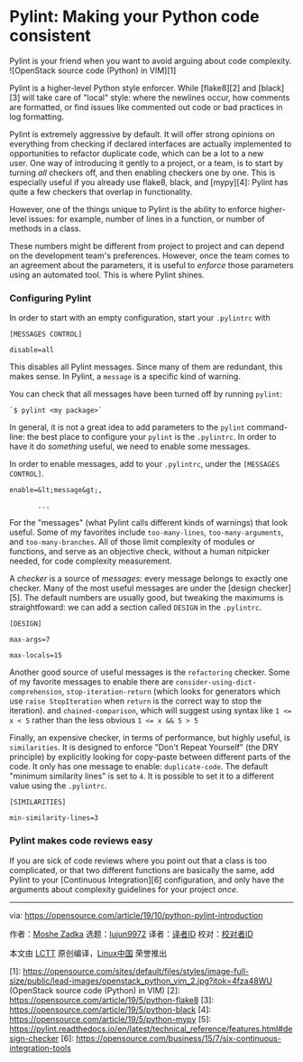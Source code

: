 [#]: collector: (lujun9972)
[#]: translator: ( )
[#]: reviewer: ( )
[#]: publisher: ( )
[#]: url: ( )
[#]: subject: (Pylint: Making your Python code consistent)
[#]: via: (https://opensource.com/article/19/10/python-pylint-introduction)
[#]: author: (Moshe Zadka https://opensource.com/users/moshez)

Pylint: Making your Python code consistent
======
Pylint is your friend when you want to avoid arguing about code
complexity.
![OpenStack source code \(Python\) in VIM][1]

Pylint is a higher-level Python style enforcer. While [flake8][2] and [black][3] will take care of "local" style: where the newlines occur, how comments are formatted, or find issues like commented out code or bad practices in log formatting.

Pylint is extremely aggressive by default. It will offer strong opinions on everything from checking if declared interfaces are actually implemented to opportunities to refactor duplicate code, which can be a lot to a new user. One way of introducing it gently to a project, or a team, is to start by turning _all_ checkers off, and then enabling checkers one by one. This is especially useful if you already use flake8, black, and [mypy][4]: Pylint has quite a few checkers that overlap in functionality.

However, one of the things unique to Pylint is the ability to enforce higher-level issues: for example, number of lines in a function, or number of methods in a class.

These numbers might be different from project to project and can depend on the development team's preferences. However, once the team comes to an agreement about the parameters, it is useful to _enforce_ those parameters using an automated tool. This is where Pylint shines.

### Configuring Pylint

In order to start with an empty configuration, start your `.pylintrc` with


```
[MESSAGES CONTROL]

disable=all
```

This disables all Pylint messages. Since many of them are redundant, this makes sense. In Pylint, a `message` is a specific kind of warning.

You can check that all messages have been turned off by running `pylint`:


```
`$ pylint <my package>`
```

In general, it is not a great idea to add parameters to the `pylint` command-line: the best place to configure your `pylint` is the `.pylintrc`. In order to have it do _something_ useful, we need to enable some messages.

In order to enable messages, add to your `.pylintrc`, under the `[MESSAGES CONTROL]`.


```
enable=&lt;message&gt;,

       ...
```

For the "messages" (what Pylint calls different kinds of warnings) that look useful. Some of my favorites include `too-many-lines`, `too-many-arguments`, and `too-many-branches`. All of those limit complexity of modules or functions, and serve as an objective check, without a human nitpicker needed, for code complexity measurement.

A _checker_ is a source of _messages_: every message belongs to exactly one checker. Many of the most useful messages are under the [design checker][5]. The default numbers are usually good, but tweaking the maximums is straightfoward: we can add a section called `DESIGN` in the `.pylintrc`.


```
[DESIGN]

max-args=7

max-locals=15
```

Another good source of useful messages is the `refactoring` checker. Some of my favorite messages to enable there are `consider-using-dict-comprehension`, `stop-iteration-return` (which looks for generators which use `raise StopIteration` when `return` is the correct way to stop the iteration). and `chained-comparison`, which will suggest using syntax like `1 <= x < 5` rather than the less obvious `1 <= x && 5 > 5`

Finally, an expensive checker, in terms of performance, but highly useful, is `similarities`. It is designed to enforce "Don't Repeat Yourself" (the DRY principle) by explicitly looking for copy-paste between different parts of the code. It only has one message to enable: `duplicate-code`. The default "minimum similarity lines" is set to `4`. It is possible to set it to a different value using the `.pylintrc`.


```
[SIMILARITIES]

min-similarity-lines=3
```

### Pylint makes code reviews easy

If you are sick of code reviews where you point out that a class is too complicated, or that two different functions are basically the same, add Pylint to your [Continuous Integration][6] configuration, and only have the arguments about complexity guidelines for your project _once_.

--------------------------------------------------------------------------------

via: https://opensource.com/article/19/10/python-pylint-introduction

作者：[Moshe Zadka][a]
选题：[lujun9972][b]
译者：[译者ID](https://github.com/译者ID)
校对：[校对者ID](https://github.com/校对者ID)

本文由 [LCTT](https://github.com/LCTT/TranslateProject) 原创编译，[Linux中国](https://linux.cn/) 荣誉推出

[a]: https://opensource.com/users/moshez
[b]: https://github.com/lujun9972
[1]: https://opensource.com/sites/default/files/styles/image-full-size/public/lead-images/openstack_python_vim_2.jpg?itok=4fza48WU (OpenStack source code (Python) in VIM)
[2]: https://opensource.com/article/19/5/python-flake8
[3]: https://opensource.com/article/19/5/python-black
[4]: https://opensource.com/article/19/5/python-mypy
[5]: https://pylint.readthedocs.io/en/latest/technical_reference/features.html#design-checker
[6]: https://opensource.com/business/15/7/six-continuous-integration-tools

